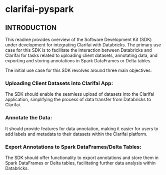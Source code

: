 # clarifai-pyspark

## INTRODUCTION 

This readme provides overview of the Software Development Kit (SDK) under development for integrating Clarifai with Databricks. The primary use case for this SDK is to facilitate the interaction between Databricks and Clarifai for tasks related to uploading client datasets, annotating data, and exporting and storing annotations in Spark DataFrames or Delta tables.

The initial use case for this SDK revolves around three main objectives:

### Uploading Client Datasets into Clarifai App: 
  The SDK should enable the seamless upload of datasets into the Clarifai application, simplifying the process of data transfer from Databricks to Clarifai.

### Annotate the Data:
  It should provide features for data annotation, making it easier for users to add labels and metadata to their datasets within the Clarifai platform.
  
### Export Annotations to Spark DataFrames/Delta Tables:
  The SDK should offer functionality to export annotations and store them in Spark DataFrames or Delta tables, facilitating further data analysis within Databricks.
